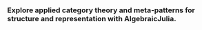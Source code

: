 
### Explore applied category theory and meta-patterns for structure and representation with AlgebraicJulia.

